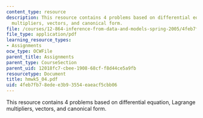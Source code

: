 ```yaml
---
content_type: resource
description: This resource contains 4 problems based on differential equation, Lagrange
  multipliers, vectors, and canonical form.
file: /courses/12-864-inference-from-data-and-models-spring-2005/4feb7fb78edee3b93554eaeacf5cbb06_hmwk5_04.pdf
file_type: application/pdf
learning_resource_types:
- Assignments
ocw_type: OCWFile
parent_title: Assignments
parent_type: CourseSection
parent_uid: 12018fc7-cbee-1908-68cf-f8d44ce5a9fb
resourcetype: Document
title: hmwk5_04.pdf
uid: 4feb7fb7-8ede-e3b9-3554-eaeacf5cbb06
---
```

This resource contains 4 problems based on differential equation, Lagrange multipliers, vectors, and canonical form.

